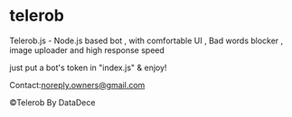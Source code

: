 # telerob
Telerob.js - Node.js based bot , with comfortable UI , Bad words blocker , image uploader and high response speed

just put a bot's token in "index.js" & enjoy!

Contact:noreply.owners@gmail.com 

©Telerob By DataDece
